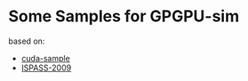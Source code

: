 # Some Samples for GPGPU-sim

based on:

- [cuda-sample](https://github.com/NVIDIA/cuda-samples/tree/v11.0)
- [ISPASS-2009](https://github.com/gpgpu-sim/ispass2009-benchmarks)






